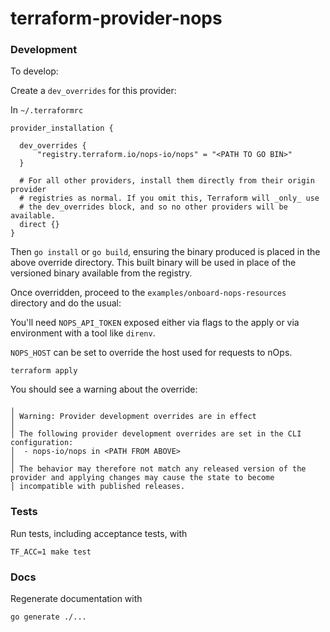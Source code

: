# terraform-provider-nops

### Development

To develop:

Create a `dev_overrides` for this provider:

In `~/.terraformrc`
```
provider_installation {

  dev_overrides {
      "registry.terraform.io/nops-io/nops" = "<PATH TO GO BIN>"
  }

  # For all other providers, install them directly from their origin provider
  # registries as normal. If you omit this, Terraform will _only_ use
  # the dev_overrides block, and so no other providers will be available.
  direct {}
}
```

Then `go install` or `go build`, ensuring the binary produced is placed in the above override directory. This built binary will be used in place of the versioned binary available from the registry.

Once overridden, proceed to the `examples/onboard-nops-resources` directory and do the usual:

You'll need `NOPS_API_TOKEN` exposed either via flags to the apply or via environment with a tool like `direnv`.

`NOPS_HOST` can be set to override the host used for requests to nOps.

```
terraform apply
```

You should see a warning about the override:
```
╷
│ Warning: Provider development overrides are in effect
│
│ The following provider development overrides are set in the CLI configuration:
│  - nops-io/nops in <PATH FROM ABOVE>
│
│ The behavior may therefore not match any released version of the provider and applying changes may cause the state to become
│ incompatible with published releases.
```

### Tests

Run tests, including acceptance tests, with
```
TF_ACC=1 make test
```

### Docs

Regenerate documentation with
```
go generate ./...
```